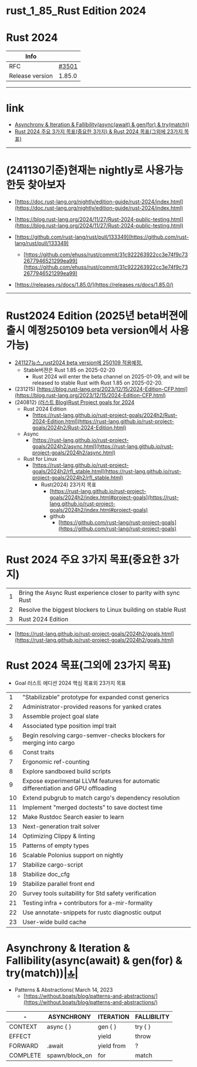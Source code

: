 # rust_1_85_Rust Edition 2024

# Rust 2024

| Info | |
| --- | --- |
| RFC | [#3501](https://rust-lang.github.io/rfcs/3501-edition-2024.html) |
| Release version | 1.85.0 |

<hr />

# link

- [Asynchrony & Iteration & Fallibility(async(await) & gen(for) & try(match))](#asynchrony--iteration--fallibilityasyncawait--genfor--trymatch)
- [Rust 2024 주요 3가지 목표(중요한 3가지) & Rust 2024 목표(그외에 23가지 목표)](#rust-2024-주요-3가지-목표중요한-3가지)

<hr />

# (241130기준)현재는 nightly로 사용가능한듯 찾아보자
- [https://doc.rust-lang.org/nightly/edition-guide/rust-2024/index.html](https://doc.rust-lang.org/nightly/edition-guide/rust-2024/index.html)

- [https://blog.rust-lang.org/2024/11/27/Rust-2024-public-testing.html](https://blog.rust-lang.org/2024/11/27/Rust-2024-public-testing.html)

- [https://github.com/rust-lang/rust/pull/133349](https://github.com/rust-lang/rust/pull/133349)
  - [https://github.com/ehuss/rust/commit/31c922263922cc3e74f9c732677946521299ea99](https://github.com/ehuss/rust/commit/31c922263922cc3e74f9c732677946521299ea99)

- [https://releases.rs/docs/1.85.0/](https://releases.rs/docs/1.85.0/)

<hr />

# Rust2024 Edition (2025년 beta버젼에 출시 예정250109 beta version에서 사용가능)
- [241127뉴스_rust2024 beta version에 250109 적용예정.](https://blog.rust-lang.org/2024/11/27/Rust-2024-public-testing.html)
  - Stable버젼은  Rust 1.85 on 2025-02-20
    - Rust 2024 will enter the beta channel on 2025-01-09, and will be released to stable Rust with Rust 1.85 on 2025-02-20.
- (231215) [https://blog.rust-lang.org/2023/12/15/2024-Edition-CFP.html](https://blog.rust-lang.org/2023/12/15/2024-Edition-CFP.html)
- (240812) [(러스트 Blog)Rust Project goals for 2024](https://blog.rust-lang.org/2024/08/12/Project-goals.html)
  - Rust 2024 Edition 
    - [https://rust-lang.github.io/rust-project-goals/2024h2/Rust-2024-Edition.html](https://rust-lang.github.io/rust-project-goals/2024h2/Rust-2024-Edition.html)
  - Async
    - [https://rust-lang.github.io/rust-project-goals/2024h2/async.html](https://rust-lang.github.io/rust-project-goals/2024h2/async.html)
  - Rust for Linux
    - [https://rust-lang.github.io/rust-project-goals/2024h2/rfl_stable.html](https://rust-lang.github.io/rust-project-goals/2024h2/rfl_stable.html)
      - Rust(2024) 23가지 목표
        - [https://rust-lang.github.io/rust-project-goals/2024h2/index.html#project-goals](https://rust-lang.github.io/rust-project-goals/2024h2/index.html#project-goals)
        - github
          - [https://github.com/rust-lang/rust-project-goals](https://github.com/rust-lang/rust-project-goals)

<hr />

# Rust 2024 주요 3가지 목표(중요한 3가지)

|||
|-|-|
|1 | Bring the Async Rust experience closer to parity with sync Rust|
|2 | Resolve the biggest blockers to Linux building on stable Rust|
|3 | Rust 2024 Edition|

- [https://rust-lang.github.io/rust-project-goals/2024h2/goals.html](https://rust-lang.github.io/rust-project-goals/2024h2/goals.html)

# Rust 2024 목표(그외에 23가지 목표)
- Goal 러스트 에디션 2024 핵심 목표외 23가지 목표

|||
|-|-|
|1| "Stabilizable" prototype for expanded const generics|
|2| Administrator-provided reasons for yanked crates|
|3| Assemble project goal slate|
|4| Associated type position impl trait|
|5| Begin resolving cargo-semver-checks blockers for merging into cargo|
|6| Const traits|
|7| Ergonomic ref-counting|
|8| Explore sandboxed build scripts|
|9| Expose experimental LLVM features for automatic differentiation and GPU offloading|
|10| Extend pubgrub to match cargo's dependency resolution|
|11| Implement "merged doctests" to save doctest time|
|12| Make Rustdoc Search easier to learn|
|13| Next-generation trait solver|
|14| Optimizing Clippy & linting|
|15| Patterns of empty types|
|16| Scalable Polonius support on nightly|
|17| Stabilize cargo-script|
|18| Stabilize doc_cfg|
|19| Stabilize parallel front end|
|20| Survey tools suitability for Std safety verification|
|21| Testing infra + contributors for a-mir-formality|
|22| Use annotate-snippets for rustc diagnostic output|
|23| User-wide build cache|

# Asynchrony & Iteration & Fallibility(async(await) & gen(for) & try(match))[|🔝|](#link)
- Patterns & Abstractions( March 14, 2023
  - [https://without.boats/blog/patterns-and-abstractions/](https://without.boats/blog/patterns-and-abstractions/)

|-|ASYNCHRONY|  ITERATION | FALLIBILITY|
|-|-|-|-|
|CONTEXT| async { }  |gen { } |try { }|
|EFFECT ||yield  | throw|
|FORWARD|.await  |yield from|?|
|COMPLETE|spawn/block_on |for  | match|
